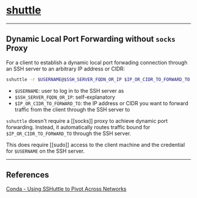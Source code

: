 # [shuttle](https://sshuttle.readthedocs.io/en/stable/usage.html)

---

## Dynamic Local Port Forwarding without `socks` Proxy

For a client to establish a dynamic local port forwading connection through an SSH server to an arbitrary IP address or CIDR:

```bash
sshuttle -r $USERNAME@$SSH_SERVER_FQDN_OR_IP $IP_OR_CIDR_TO_FORWARD_TO
```

- `$USERNAME`: user to log in to the SSH server as
- `$SSH_SERVER_FQDN_OR_IP`: self-explanatory
- `$IP_OR_CIDR_TO_FORWARD_TO`: the IP address or CIDR you want to forward traffic from the client through the SSH server to

`sshuttle` doesn't require a [[socks]] proxy to achieve dynamic port forwarding. Instead, it automatically routes traffic bound for `$IP_OR_CIDR_TO_FORWARD_TO` through the SSH server.

This does require [[sudo]] access to the client machine and the credential for `$USERNAME` on the SSH server.

---

## References

[Conda - Using SSHuttle to Pivot Across Networks](https://www.youtube.com/watch?v=lGr7VUCBvOQ)